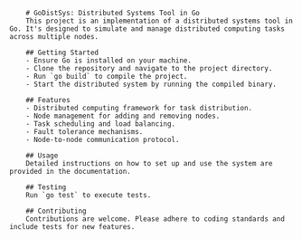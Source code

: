 
        # GoDistSys: Distributed Systems Tool in Go
        This project is an implementation of a distributed systems tool in Go. It's designed to simulate and manage distributed computing tasks across multiple nodes.

        ## Getting Started
        - Ensure Go is installed on your machine.
        - Clone the repository and navigate to the project directory.
        - Run `go build` to compile the project.
        - Start the distributed system by running the compiled binary.

        ## Features
        - Distributed computing framework for task distribution.
        - Node management for adding and removing nodes.
        - Task scheduling and load balancing.
        - Fault tolerance mechanisms.
        - Node-to-node communication protocol.

        ## Usage
        Detailed instructions on how to set up and use the system are provided in the documentation.

        ## Testing
        Run `go test` to execute tests.

        ## Contributing
        Contributions are welcome. Please adhere to coding standards and include tests for new features.
    